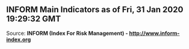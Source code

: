 ## INFORM Main Indicators as of Fri, 31 Jan 2020 19:29:32 GMT

Source: **INFORM (Index For Risk Management) - http://www.inform-index.org**